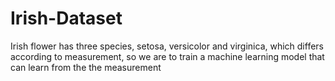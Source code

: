 # Irish-Dataset
Irish flower has three species, setosa, versicolor and virginica, which differs according to measurement, so we are to train a machine learning model that can learn from the the measurement
